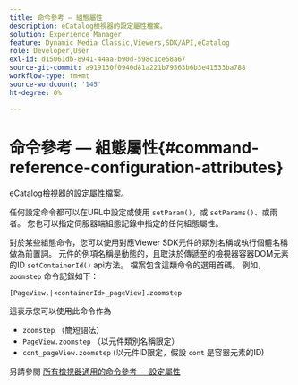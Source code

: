 ```yaml
---
title: 命令參考 — 組態屬性
description: eCatalog檢視器的設定屬性檔案。
solution: Experience Manager
feature: Dynamic Media Classic,Viewers,SDK/API,eCatalog
role: Developer,User
exl-id: d15061db-8941-44aa-b90d-598c1ce58a67
source-git-commit: a919130f0940d81a221b79563b6b3e41533ba788
workflow-type: tm+mt
source-wordcount: '145'
ht-degree: 0%

---
```


# 命令參考 — 組態屬性{#command-reference-configuration-attributes}

eCatalog檢視器的設定屬性檔案。

任何設定命令都可以在URL中設定或使用 `setParam()`，或 `setParams()`、或兩者。 您也可以指定伺服器端組態記錄中指定的任何組態屬性。

對於某些組態命令，您可以使用對應Viewer SDK元件的類別名稱或執行個體名稱做為前置詞。 元件的例項名稱是動態的，且取決於傳遞至的檢視器容器DOM元素的ID `setContainerId()` api方法。 檔案包含這類命令的選用首碼。 例如， `zoomstep` 命令記錄如下：

`[PageView.|<containerId>_pageView].zoomstep`

這表示您可以使用此命令作為

* `zoomstep` （簡短語法）
* `PageView.zoomstep` （以元件類別名稱限定）
* `cont_pageView.zoomstep` (以元件ID限定，假設 `cont` 是容器元素的ID)

另請參閱 [所有檢視器通用的命令參考 — 設定屬性](../../../r-html5-viewer-20-cmdref-configattrib/r-html5-viewer-20-cmdref-configattrib.md#concept-850e0f2c49b949deb7cfbfd330d329bd)
